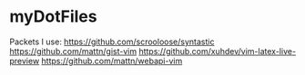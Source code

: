 myDotFiles
==========
Packets I use:
https://github.com/scrooloose/syntastic
https://github.com/mattn/gist-vim
https://github.com/xuhdev/vim-latex-live-preview
https://github.com/mattn/webapi-vim
